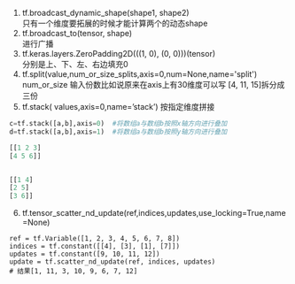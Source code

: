 1. tf.broadcast_dynamic_shape(shape1, shape2)  
    只有一个维度要拓展的时候才能计算两个的动态shape
2. tf.broadcast_to(tensor, shape)  
    进行广播
3. tf.keras.layers.ZeroPadding2D(((1, 0), (0, 0)))(tensor)  
    分别是上、下、左、右边填充0
4. tf.split(value,num_or_size_splits,axis=0,num=None,name='split')  
   num_or_size 输入份数比如说原来在axis上有30维度可以写 [4, 11, 15]拆分成三份
5. tf.stack( values,axis=0,name=’stack’) 按指定维度拼接  
``` python
c=tf.stack([a,b],axis=0)  #将数组a与数组b按照x轴方向进行叠加
d=tf.stack([a,b],axis=1)  #将数组a与数组b按照y轴方向进行叠加

[[1 2 3]
[4 5 6]]


[[1 4]
[2 5]
[3 6]]
```
6. tf.tensor_scatter_nd_update(ref,indices,updates,use_locking=True,name=None)  
```
ref = tf.Variable([1, 2, 3, 4, 5, 6, 7, 8])
indices = tf.constant([[4], [3], [1], [7]])
updates = tf.constant([9, 10, 11, 12])
update = tf.scatter_nd_update(ref, indices, updates)
# 结果[1, 11, 3, 10, 9, 6, 7, 12]
```